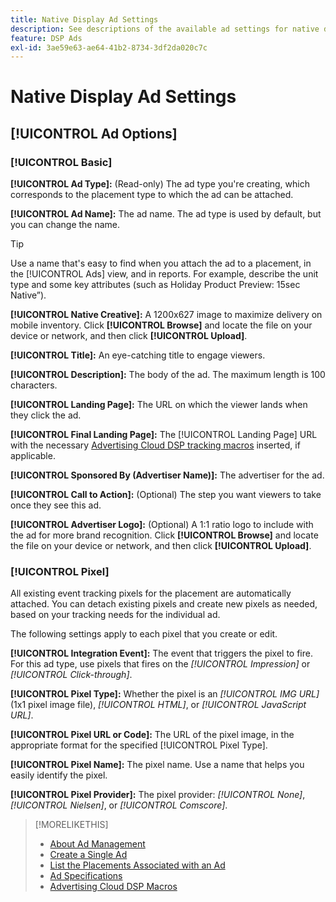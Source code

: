 ```yaml
---
title: Native Display Ad Settings
description: See descriptions of the available ad settings for native display ads.
feature: DSP Ads
exl-id: 3ae59e63-ae64-41b2-8734-3df2da020c7c
---
```

# Native Display Ad Settings

## [!UICONTROL Ad Options]

### [!UICONTROL Basic]

**[!UICONTROL Ad Type]:** (Read-only) The ad type you're creating, which corresponds to the placement type to which the ad can be attached.

**[!UICONTROL Ad Name]:** The ad name. The ad type is used by default, but you can change the name.

>[!TIP]
>
> Use a name that's easy to find when you attach the ad to a placement, in the [!UICONTROL Ads] view, and in reports. For example, describe the unit type and some key attributes (such as Holiday Product Preview: 15sec Native”).

**[!UICONTROL Native Creative]:** A 1200x627 image to maximize delivery on mobile inventory. Click **[!UICONTROL Browse]** and locate the file on your device or network, and then click **[!UICONTROL Upload]**.

**[!UICONTROL Title]:** An eye-catching title to engage viewers.

**[!UICONTROL Description]:** The body of the ad. The maximum length is 100 characters.

**[!UICONTROL Landing Page]:** The URL on which the viewer lands when they click the ad.

**[!UICONTROL Final Landing Page]:** The [!UICONTROL Landing Page] URL with the necessary [Advertising Cloud DSP tracking macros](/help/dsp/campaign-management/macros.md) inserted, if applicable.

**[!UICONTROL Sponsored By (Advertiser Name)]:** The advertiser for the ad.

**[!UICONTROL Call to Action]:** (Optional) The step you want viewers to take once they see this ad.

**[!UICONTROL Advertiser Logo]:** (Optional) A 1:1 ratio logo to include with the ad for more brand recognition. Click **[!UICONTROL Browse]** and locate the file on your device or network, and then click **[!UICONTROL Upload]**.

### [!UICONTROL Pixel]

All existing event tracking pixels for the placement are automatically attached. You can detach existing pixels and create new pixels as needed, based on your tracking needs for the individual ad.

The following settings apply to each pixel that you create or edit.

**[!UICONTROL Integration Event]:** The event that triggers the pixel to fire. For this ad type, use pixels that fires on the *[!UICONTROL Impression]* or *[!UICONTROL Click-through]*.

**[!UICONTROL Pixel Type]:** Whether the pixel is an *[!UICONTROL IMG URL]* (1x1 pixel image file), *[!UICONTROL HTML]*, or *[!UICONTROL JavaScript URL]*.

**[!UICONTROL Pixel URL or Code]:** The URL of the pixel image, in the appropriate format for the specified [!UICONTROL Pixel Type].

**[!UICONTROL Pixel Name]:** The pixel name. Use a name that helps you easily identify the pixel.

**[!UICONTROL Pixel Provider]:** The pixel provider: *[!UICONTROL None]*, *[!UICONTROL Nielsen]*, or *[!UICONTROL Comscore]*.

>[!MORELIKETHIS]
>
>* [About Ad Management](ad-about.md)
>* [Create a Single Ad](ad-create.md)
>* [List the Placements Associated with an Ad](/help/dsp/campaign-management/ads/ad-list-placements.md)
>* [Ad Specifications](ad-specs.md)
>* [Advertising Cloud DSP Macros](/help/dsp/campaign-management/macros.md)
